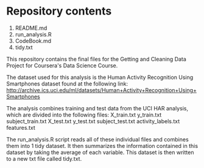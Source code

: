 # Repository contents
1. README.md
2. run_analysis.R
3. CodeBook.md
4. tidy.txt

This repository contains the final files for the Getting and Cleaning Data Project for Coursera's Data Science Course.

The dataset used for this analysis is the Human Activity Recognition Using Smartphones dataset found at the following link:
http://archive.ics.uci.edu/ml/datasets/Human+Activity+Recognition+Using+Smartphones

The analysis combines training and test data from the UCI HAR analysis, which are divided into the following files:
X_train.txt
y_train.txt
subject_train.txt
X_test.txt
y_test.txt
subject_test.txt
activity_labels.txt
features.txt

The run_analysis.R script reads all of these individual files and combines them into 1 tidy dataset.
It then summarizes the information contained in this dataset by taking the average of each variable.
This dataset is then written to a new txt file called tidy.txt.

